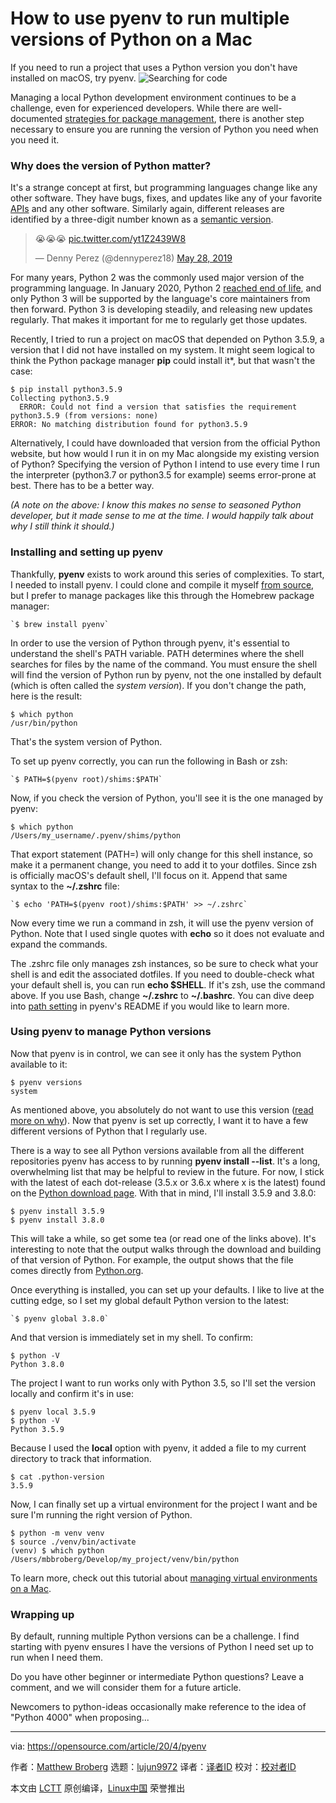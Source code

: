 [#]: collector: (lujun9972)
[#]: translator: ( )
[#]: reviewer: ( )
[#]: publisher: ( )
[#]: url: ( )
[#]: subject: (How to use pyenv to run multiple versions of Python on a Mac)
[#]: via: (https://opensource.com/article/20/4/pyenv)
[#]: author: (Matthew Broberg https://opensource.com/users/mbbroberg)

How to use pyenv to run multiple versions of Python on a Mac
======
If you need to run a project that uses a Python version you don't have
installed on macOS, try pyenv.
![Searching for code][1]

Managing a local Python development environment continues to be a challenge, even for experienced developers. While there are well-documented [strategies for package management][2], there is another step necessary to ensure you are running the version of Python you need when you need it.

### Why does the version of Python matter?

It's a strange concept at first, but programming languages change like any other software. They have bugs, fixes, and updates like any of your favorite [APIs][3] and any other software. Similarly again, different releases are identified by a three-digit number known as a [semantic version][4].

> 😭😭😭 [pic.twitter.com/yt1Z2439W8][5]
>
> — Denny Perez (@dennyperez18) [May 28, 2019][6]

For many years, Python 2 was the commonly used major version of the programming language. In January 2020, Python 2 [reached end of life][7], and only Python 3 will be supported by the language's core maintainers from then forward. Python 3 is developing steadily, and releasing new updates regularly. That makes it important for me to regularly get those updates.

Recently, I tried to run a project on macOS that depended on Python 3.5.9, a version that I did not have installed on my system. It might seem logical to think the Python package manager **pip** could install it*, but that wasn't the case:


```
$ pip install python3.5.9
Collecting python3.5.9
  ERROR: Could not find a version that satisfies the requirement python3.5.9 (from versions: none)
ERROR: No matching distribution found for python3.5.9
```

Alternatively, I could have downloaded that version from the official Python website, but how would I run it in on my Mac alongside my existing version of Python? Specifying the version of Python I intend to use every time I run the interpreter (python3.7 or python3.5 for example) seems error-prone at best. There has to be a better way.

_(A note on the above: I know this makes no sense to seasoned Python developer, but it made sense to me at the time. I would happily talk about why I still think it should.)_

### Installing and setting up pyenv

Thankfully, **pyenv** exists to work around this series of complexities. To start, I needed to install pyenv. I could clone and compile it myself [from source][8], but I prefer to manage packages like this through the Homebrew package manager:


```
`$ brew install pyenv`
```

In order to use the version of Python through pyenv, it's essential to understand the shell's PATH variable. PATH determines where the shell searches for files by the name of the command. You must ensure the shell will find the version of Python run by pyenv, not the one installed by default (which is often called the _system version_). If you don't change the path, here is the result:


```
$ which python
/usr/bin/python
```

That's the system version of Python.

To set up pyenv correctly, you can run the following in Bash or zsh:


```
`$ PATH=$(pyenv root)/shims:$PATH`
```

Now, if you check the version of Python, you'll see it is the one managed by pyenv:


```
$ which python
/Users/my_username/.pyenv/shims/python
```

That export statement (PATH=) will only change for this shell instance, so make it a permanent change, you need to add it to your dotfiles. Since zsh is officially macOS's default shell, I'll focus on it. Append that same syntax to the **~/.zshrc** file:


```
`$ echo 'PATH=$(pyenv root)/shims:$PATH' >> ~/.zshrc`
```

Now every time we run a command in zsh, it will use the pyenv version of Python. Note that I used single quotes with **echo** so it does not evaluate and expand the commands.

The .zshrc file only manages zsh instances, so be sure to check what your shell is and edit the associated dotfiles. If you need to double-check what your default shell is, you can run **echo $SHELL**. If it's zsh, use the command above. If you use Bash, change **~/.zshrc** to **~/.bashrc**. You can dive deep into [path setting][9] in pyenv's README if you would like to learn more.

### Using pyenv to manage Python versions

Now that pyenv is in control, we can see it only has the system Python available to it:


```
$ pyenv versions
system
```

As mentioned above, you absolutely do not want to use this version ([read more on why][10]). Now that pyenv is set up correctly, I want it to have a few different versions of Python that I regularly use.

There is a way to see all Python versions available from all the different repositories pyenv has access to by running **pyenv install --list**. It's a long, overwhelming list that may be helpful to review in the future. For now, I stick with the latest of each dot-release (3.5.x or 3.6.x where x is the latest) found on the [Python download page][11]. With that in mind, I'll install 3.5.9 and 3.8.0:


```
$ pyenv install 3.5.9
$ pyenv install 3.8.0
```

This will take a while, so get some tea (or read one of the links above). It's interesting to note that the output walks through the download and building of that version of Python. For example, the output shows that the file comes directly from [Python.org][12].

Once everything is installed, you can set up your defaults. I like to live at the cutting edge, so I set my global default Python version to the latest:


```
`$ pyenv global 3.8.0`
```

And that version is immediately set in my shell. To confirm:


```
$ python -V
Python 3.8.0
```

The project I want to run works only with Python 3.5, so I'll set the version locally and confirm it's in use:


```
$ pyenv local 3.5.9
$ python -V
Python 3.5.9
```

Because I used the **local** option with pyenv, it added a file to my current directory to track that information. 


```
$ cat .python-version
3.5.9
```

Now, I can finally set up a virtual environment for the project I want and be sure I'm running the right version of Python.


```
$ python -m venv venv
$ source ./venv/bin/activate
(venv) $ which python
/Users/mbbroberg/Develop/my_project/venv/bin/python
```

To learn more, check out this tutorial about [managing virtual environments on a Mac][13].

### Wrapping up

By default, running multiple Python versions can be a challenge. I find starting with pyenv ensures I have the versions of Python I need set up to run when I need them.

Do you have other beginner or intermediate Python questions? Leave a comment, and we will consider them for a future article.

Newcomers to python-ideas occasionally make reference to the idea of "Python 4000" when proposing...

--------------------------------------------------------------------------------

via: https://opensource.com/article/20/4/pyenv

作者：[Matthew Broberg][a]
选题：[lujun9972][b]
译者：[译者ID](https://github.com/译者ID)
校对：[校对者ID](https://github.com/校对者ID)

本文由 [LCTT](https://github.com/LCTT/TranslateProject) 原创编译，[Linux中国](https://linux.cn/) 荣誉推出

[a]: https://opensource.com/users/mbbroberg
[b]: https://github.com/lujun9972
[1]: https://opensource.com/sites/default/files/styles/image-full-size/public/lead-images/search_find_code_python_programming.png?itok=ynSL8XRV (Searching for code)
[2]: https://opensource.com/article/19/4/managing-python-packages
[3]: https://opensource.com/article/19/5/api-evolution-right-way
[4]: https://semver.org/
[5]: https://t.co/yt1Z2439W8
[6]: https://twitter.com/dennyperez18/status/1133505310516232203?ref_src=twsrc%5Etfw
[7]: https://opensource.com/article/19/11/end-of-life-python-2
[8]: https://github.com/pyenv/pyenv
[9]: https://github.com/pyenv/pyenv#understanding-path
[10]: https://opensource.com/article/19/5/python-3-default-mac
[11]: https://www.python.org/downloads/
[12]: http://python.org
[13]: https://opensource.com/article/19/6/python-virtual-environments-mac
